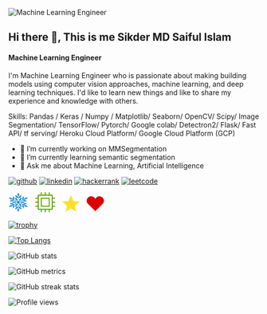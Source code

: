 ![Machine Learning Engineer](https://media-exp1.licdn.com/dms/image/C5616AQF6cOyYzKHLvQ/profile-displaybackgroundimage-shrink_350_1400/0/1605611051448?e=1668038400&v=beta&t=uhkWJyCt5vXYVhIxcueaQBTE15qDVQYf-O74uRB-yzw)
## Hi there 👋, This is me Sikder MD Saiful Islam
#### Machine Learning Engineer


I'm Machine Learning Engineer who is passionate about making building models using computer vision approaches, machine learning, and deep learning techniques. I'd like to learn new things and like to share my experience and knowledge with others.

Skills: Pandas / Keras / Numpy / Matplotlib/ Seaborn/ OpenCV/ Scipy/ Image Segmentation/ TensorFlow/ Pytorch/ Google colab/ Detectron2/ Flask/ Fast API/ tf serving/ Heroku Cloud Platform/ Google Cloud Platform (GCP)

- 🔭 I’m currently working on MMSegmentation 
- 🌱 I’m currently learning semantic segmentation 
- 💬 Ask me about Machine Learning, Artificial Intelligence 


[<img src='https://cdn.jsdelivr.net/npm/simple-icons@3.0.1/icons/github.svg' alt='github' height='40'>](https://github.com/rintu46)  [<img src='https://cdn.jsdelivr.net/npm/simple-icons@3.0.1/icons/linkedin.svg' alt='linkedin' height='40'>](https://bd.linkedin.com/in/sikder-md-saiful-islam-972b22152) [<img src='https://cdn.jsdelivr.net/npm/simple-icons@3.0.1/icons/hackerrank.svg' alt='hackerrank' height='40'>](https://www.hackerrank.com/BUBTblackOps)  [<img src='https://cdn.jsdelivr.net/npm/simple-icons@3.0.1/icons/leetcode.svg' alt='leetcode' height='40'>](https://leetcode.com/user2793lJ/)  

<a href='https://archiveprogram.github.com/'><img src='https://raw.githubusercontent.com/acervenky/animated-github-badges/master/assets/acbadge.gif' width='40' height='40'></a> <a href='https://docs.github.com/en/developers'><img src='https://raw.githubusercontent.com/acervenky/animated-github-badges/master/assets/devbadge.gif' width='40' height='40'></a> <a href='https://stars.github.com/'><img src='https://raw.githubusercontent.com/acervenky/animated-github-badges/master/assets/starbadge.gif' width='35' height='35'></a> <a href='https://docs.github.com/en/github/supporting-the-open-source-community-with-github-sponsors'><img src='https://raw.githubusercontent.com/acervenky/animated-github-badges/master/assets/sponsorbadge.gif' width='35' height='35'></a> 

[![trophy](https://github-profile-trophy.vercel.app/?username=rintu46)](https://github.com/ryo-ma/github-profile-trophy)

[![Top Langs](https://github-readme-stats.vercel.app/api/top-langs/?username=rintu46)](https://github.com/anuraghazra/github-readme-stats)

![GitHub stats](https://github-readme-stats.vercel.app/api?username=rintu46&show_icons=true&count_private=true)  

![GitHub metrics](https://metrics.lecoq.io/rintu46)  

![GitHub streak stats](https://github-readme-streak-stats.herokuapp.com/?user=rintu46)  

![Profile views](https://gpvc.arturio.dev/rintu46)  
